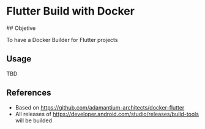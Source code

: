 # Flutter Build with Docker

## Objetive

To have a Docker Builder for Flutter projects

## Usage

TBD

## References

* Based on https://github.com/adamantium-architects/docker-flutter
* All releases of https://developer.android.com/studio/releases/build-tools will be builded
